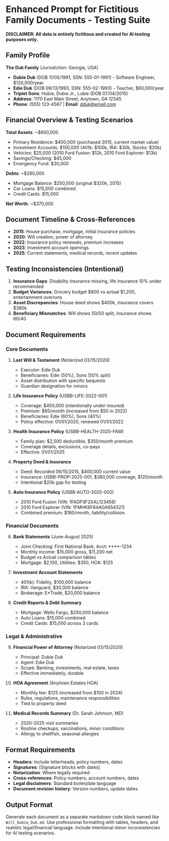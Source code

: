 # Enhanced Prompt for Fictitious Family Documents - Testing Suite

**DISCLAIMER: All data is entirely fictitious and created for AI testing purposes only.**

## Family Profile
**The Duk Family** (Jurisdiction: Georgia, USA)
- **Dubie Duk** (DOB 11/05/1991, SSN: 555-01-1991) - Software Engineer, $120,000/year
- **Edie Duk** (DOB 09/13/1993, SSN: 555-02-1993) - Teacher, $60,000/year  
- **Triplet Sons**: Hubie, Dubie Jr., Lubie (DOB 07/04/2015)
- **Address**: 1170 East Main Street, Anytown, GA 12345
- **Phone**: (555) 123-4567 | **Email**: dduk@email.com

## Financial Overview & Testing Scenarios
**Total Assets**: ~$650,000
- Primary Residence: $400,000 (purchased 2015, current market value)
- Investment Accounts: $150,000 (401k: $100k, IRA: $30k, Stocks: $20k)
- Vehicles: $25,000 (2010 Ford Fusion: $12k, 2010 Ford Explorer: $13k)
- Savings/Checking: $45,000
- Emergency Fund: $30,000

**Debts**: ~$280,000
- Mortgage Balance: $250,000 (original $320k, 2015)
- Car Loans: $15,000 combined
- Credit Cards: $15,000

**Net Worth**: ~$370,000

## Document Timeline & Cross-References
- **2015**: House purchase, mortgage, initial insurance policies
- **2020**: Will creation, power of attorney
- **2022**: Insurance policy renewals, premium increases
- **2023**: Investment account openings
- **2025**: Current statements, medical records, recent updates

## Testing Inconsistencies (Intentional)
1. **Insurance Gaps**: Disability insurance missing, life insurance 10% under recommended
2. **Budget Variances**: Grocery budget $800 vs actual $1,200, entertainment overruns
3. **Asset Discrepancies**: House deed shows $400k, insurance covers $380k
4. **Beneficiary Mismatches**: Will shows 50/50 split, insurance shows 60/40

## Document Requirements

### Core Documents
1. **Last Will & Testament** (Notarized 03/15/2020)
   - Executor: Edie Duk
   - Beneficiaries: Edie (50%), Sons (50% split)
   - Asset distribution with specific bequests
   - Guardian designation for minors

2. **Life Insurance Policy** (USBB-LIFE-2022-001)
   - Coverage: $450,000 (intentionally under-insured)
   - Premium: $65/month (increased from $50 in 2022)
   - Beneficiaries: Edie (60%), Sons (40%)
   - Policy effective: 01/01/2020, renewed 01/01/2022

3. **Health Insurance Policy** (USBB-HEALTH-2025-FAM)
   - Family plan: $2,500 deductible, $350/month premium
   - Coverage details, exclusions, co-pays
   - Effective: 01/01/2025

4. **Property Deed & Insurance** 
   - Deed: Recorded 06/15/2015, $400,000 current value
   - Insurance: USBB-PROP-2025-001, $380,000 coverage, $120/month
   - Intentional $20k gap for testing

5. **Auto Insurance Policy** (USBB-AUTO-2025-002)
   - 2010 Ford Fusion (VIN: 1FADP3F2XAL123456)
   - 2010 Ford Explorer (VIN: 1FMHK8F84AGA654321)
   - Combined premium: $180/month, liability/collision

### Financial Documents
6. **Bank Statements** (June-August 2025)
   - Joint Checking: First National Bank, Acct: ****-1234
   - Monthly income: $15,000 gross, $11,200 net
   - Budget vs Actual comparison tables
   - Mortgage: $2,100, Utilities: $350, HOA: $125

7. **Investment Account Statements**
   - 401(k): Fidelity, $100,000 balance
   - IRA: Vanguard, $30,000 balance  
   - Brokerage: E*Trade, $20,000 balance

8. **Credit Reports & Debt Summary**
   - Mortgage: Wells Fargo, $250,000 balance
   - Auto Loans: $15,000 combined
   - Credit Cards: $15,000 across 3 cards

### Legal & Administrative
9. **Financial Power of Attorney** (Notarized 03/15/2020)
   - Principal: Dubie Duk
   - Agent: Edie Duk
   - Scope: Banking, investments, real estate, taxes
   - Effective immediately, durable

10. **HOA Agreement** (Anytown Estates HOA)
    - Monthly fee: $125 (increased from $100 in 2024)
    - Rules, regulations, maintenance responsibilities
    - Tied to property deed

11. **Medical Records Summary** (Dr. Sarah Johnson, MD)
    - 2020-2025 visit summaries
    - Routine checkups, vaccinations, minor conditions
    - Allergy to shellfish, seasonal allergies

## Format Requirements
- **Headers**: Include letterheads, policy numbers, dates
- **Signatures**: [Signature blocks with dates]
- **Notarization**: Where legally required
- **Cross-references**: Policy numbers, account numbers, dates
- **Legal disclaimers**: Standard boilerplate language
- **Document revision history**: Version numbers, update dates

## Output Format
Generate each document as a separate markdown code block named like `Will_Dubie_Duk.md`. Use professional formatting with tables, headers, and realistic legal/financial language. Include intentional minor inconsistencies for AI testing scenarios.